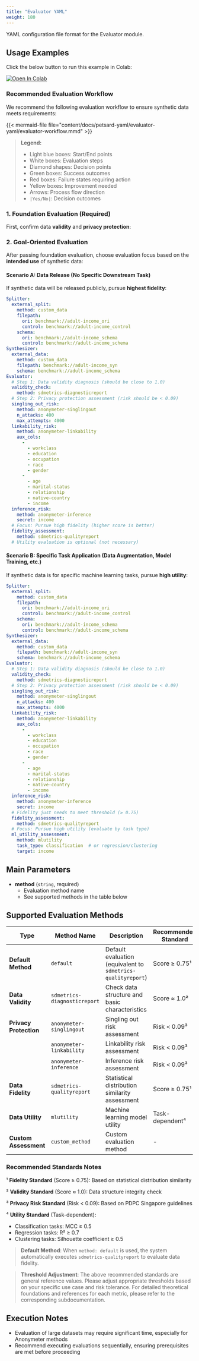 ```yaml
---
title: "Evaluator YAML"
weight: 180
---
```


YAML configuration file format for the Evaluator module.

## Usage Examples

Click the below button to run this example in Colab:

[![Open In Colab](https://colab.research.google.com/assets/colab-badge.svg)](https://colab.research.google.com/github/nics-tw/petsard/blob/main/demo/petsard-yaml/evaluator-yaml/evaluator.ipynb)

### Recommended Evaluation Workflow

We recommend the following evaluation workflow to ensure synthetic data meets requirements:

{{< mermaid-file file="content/docs/petsard-yaml/evaluator-yaml/evaluator-workflow.mmd" >}}

> **Legend:**
> - Light blue boxes: Start/End points
> - White boxes: Evaluation steps
> - Diamond shapes: Decision points
> - Green boxes: Success outcomes
> - Red boxes: Failure states requiring action
> - Yellow boxes: Improvement needed
> - Arrows: Process flow direction
> - `|Yes/No|`: Decision outcomes

### 1. Foundation Evaluation (Required)

First, confirm data **validity** and **privacy protection**:

### 2. Goal-Oriented Evaluation

After passing foundation evaluation, choose evaluation focus based on the **intended use** of synthetic data:

#### Scenario A: Data Release (No Specific Downstream Task)

If synthetic data will be released publicly, pursue **highest fidelity**:

```yaml
Splitter:
  external_split:
    method: custom_data
    filepath:
      ori: benchmark://adult-income_ori
      control: benchmark://adult-income_control
    schema:
      ori: benchmark://adult-income_schema
      control: benchmark://adult-income_schema
Synthesizer:
  external_data:
    method: custom_data
    filepath: benchmark://adult-income_syn
    schema: benchmark://adult-income_schema
Evaluator:
  # Step 1: Data validity diagnosis (should be close to 1.0)
  validity_check:
    method: sdmetrics-diagnosticreport
  # Step 2: Privacy protection assessment (risk should be < 0.09)
  singling_out_risk:
    method: anonymeter-singlingout
    n_attacks: 400
    max_attempts: 4000
  linkability_risk:
    method: anonymeter-linkability
    aux_cols:
      -
        - workclass
        - education
        - occupation
        - race
        - gender
      -
        - age
        - marital-status
        - relationship
        - native-country
        - income
  inference_risk:
    method: anonymeter-inference
    secret: income
  # Focus: Pursue high fidelity (higher score is better)
  fidelity_assessment:
    method: sdmetrics-qualityreport
  # Utility evaluation is optional (not necessary)
```

#### Scenario B: Specific Task Application (Data Augmentation, Model Training, etc.)

If synthetic data is for specific machine learning tasks, pursue **high utility**:

```yaml
Splitter:
  external_split:
    method: custom_data
    filepath:
      ori: benchmark://adult-income_ori
      control: benchmark://adult-income_control
    schema:
      ori: benchmark://adult-income_schema
      control: benchmark://adult-income_schema
Synthesizer:
  external_data:
    method: custom_data
    filepath: benchmark://adult-income_syn
    schema: benchmark://adult-income_schema
Evaluator:
  # Step 1: Data validity diagnosis (should be close to 1.0)
  validity_check:
    method: sdmetrics-diagnosticreport
  # Step 2: Privacy protection assessment (risk should be < 0.09)
  singling_out_risk:
    method: anonymeter-singlingout
    n_attacks: 400
    max_attempts: 4000
  linkability_risk:
    method: anonymeter-linkability
    aux_cols:
      -
        - workclass
        - education
        - occupation
        - race
        - gender
      -
        - age
        - marital-status
        - relationship
        - native-country
        - income
  inference_risk:
    method: anonymeter-inference
    secret: income
  # Fidelity just needs to meet threshold (≥ 0.75)
  fidelity_assessment:
    method: sdmetrics-qualityreport
  # Focus: Pursue high utility (evaluate by task type)
  ml_utility_assessment:
    method: mlutility
    task_type: classification  # or regression/clustering
    target: income
```

## Main Parameters

- **method** (`string`, required)
  - Evaluation method name
  - See supported methods in the table below

## Supported Evaluation Methods

| Type | Method Name | Description | Recommended Standard |
|------|-------------|-------------|---------------------|
| **Default Method** | `default` | Default evaluation (equivalent to `sdmetrics-qualityreport`) | Score ≥ 0.75¹ |
| **Data Validity** | `sdmetrics-diagnosticreport` | Check data structure and basic characteristics | Score ≈ 1.0² |
| **Privacy Protection** | `anonymeter-singlingout` | Singling out risk assessment | Risk < 0.09³ |
| | `anonymeter-linkability` | Linkability risk assessment | Risk < 0.09³ |
| | `anonymeter-inference` | Inference risk assessment | Risk < 0.09³ |
| **Data Fidelity** | `sdmetrics-qualityreport` | Statistical distribution similarity assessment | Score ≥ 0.75¹ |
| **Data Utility** | `mlutility` | Machine learning model utility | Task-dependent⁴ |
| **Custom Assessment** | `custom_method` | Custom evaluation method | - |

### Recommended Standards Notes

¹ **Fidelity Standard** (Score ≥ 0.75): Based on statistical distribution similarity

² **Validity Standard** (Score ≈ 1.0): Data structure integrity check

³ **Privacy Risk Standard** (Risk < 0.09): Based on PDPC Singapore guidelines

⁴ **Utility Standard** (Task-dependent):
- Classification tasks: MCC ≥ 0.5
- Regression tasks: R² ≥ 0.7
- Clustering tasks: Silhouette coefficient ≥ 0.5

> **Default Method**: When `method: default` is used, the system automatically executes `sdmetrics-qualityreport` to evaluate data fidelity.

> **Threshold Adjustment**: The above recommended standards are general reference values. Please adjust appropriate thresholds based on your specific use case and risk tolerance. For detailed theoretical foundations and references for each metric, please refer to the corresponding subdocumentation.

## Execution Notes

- Evaluation of large datasets may require significant time, especially for Anonymeter methods
- Recommend executing evaluations sequentially, ensuring prerequisites are met before proceeding